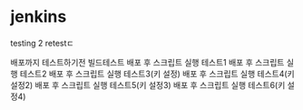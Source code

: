 # jenkins

testing
2
retestㄷ

배포까지 테스트하기전 빌드테스트
배포 후 스크립트 실행 테스트1
배포 후 스크립트 실행 테스트2
배포 후 스크립트 실행 테스트3(키 설정)
배포 후 스크립트 실행 테스트4(키 설정2)
배포 후 스크립트 실행 테스트5(키 설정3)
배포 후 스크립트 실행 테스트6(키 설정4)

